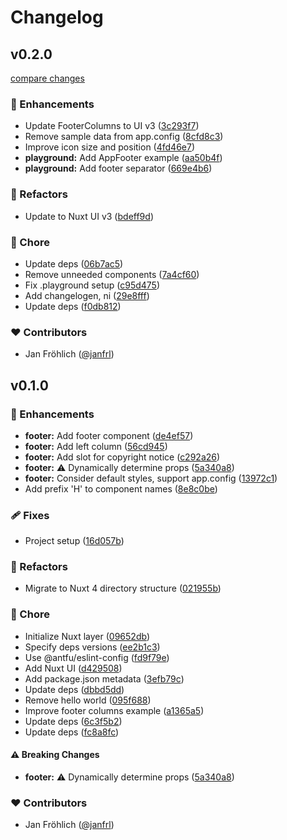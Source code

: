 # Changelog


## v0.2.0

[compare changes](https://github.com/happydesigns/ui-base/compare/v0.1.0...v0.2.0)

### 🚀 Enhancements

- Update FooterColumns to UI v3 ([3c293f7](https://github.com/happydesigns/ui-base/commit/3c293f7))
- Remove sample data from app.config ([8cfd8c3](https://github.com/happydesigns/ui-base/commit/8cfd8c3))
- Improve icon size and position ([4fd46e7](https://github.com/happydesigns/ui-base/commit/4fd46e7))
- **playground:** Add AppFooter example ([aa50b4f](https://github.com/happydesigns/ui-base/commit/aa50b4f))
- **playground:** Add footer separator ([669e4b6](https://github.com/happydesigns/ui-base/commit/669e4b6))

### 💅 Refactors

- Update to Nuxt UI v3 ([bdeff9d](https://github.com/happydesigns/ui-base/commit/bdeff9d))

### 🏡 Chore

- Update deps ([06b7ac5](https://github.com/happydesigns/ui-base/commit/06b7ac5))
- Remove unneeded components ([7a4cf60](https://github.com/happydesigns/ui-base/commit/7a4cf60))
- Fix .playground setup ([c95d475](https://github.com/happydesigns/ui-base/commit/c95d475))
- Add changelogen, ni ([29e8fff](https://github.com/happydesigns/ui-base/commit/29e8fff))
- Update deps ([f0db812](https://github.com/happydesigns/ui-base/commit/f0db812))

### ❤️ Contributors

- Jan Fröhlich ([@janfrl](https://github.com/janfrl))

## v0.1.0


### 🚀 Enhancements

- **footer:** Add footer component ([de4ef57](https://github.com/happydesigns/ui-base/commit/de4ef57))
- **footer:** Add left column ([56cd945](https://github.com/happydesigns/ui-base/commit/56cd945))
- **footer:** Add slot for copyright notice ([c292a26](https://github.com/happydesigns/ui-base/commit/c292a26))
- **footer:** ⚠️  Dynamically determine props ([5a340a8](https://github.com/happydesigns/ui-base/commit/5a340a8))
- **footer:** Consider default styles, support app.config ([13972c1](https://github.com/happydesigns/ui-base/commit/13972c1))
- Add prefix 'H' to component names ([8e8c0be](https://github.com/happydesigns/ui-base/commit/8e8c0be))

### 🩹 Fixes

- Project setup ([16d057b](https://github.com/happydesigns/ui-base/commit/16d057b))

### 💅 Refactors

- Migrate to Nuxt 4 directory structure ([021955b](https://github.com/happydesigns/ui-base/commit/021955b))

### 🏡 Chore

- Initialize Nuxt layer ([09652db](https://github.com/happydesigns/ui-base/commit/09652db))
- Specify deps versions ([ee2b1c3](https://github.com/happydesigns/ui-base/commit/ee2b1c3))
- Use @antfu/eslint-config ([fd9f79e](https://github.com/happydesigns/ui-base/commit/fd9f79e))
- Add Nuxt UI ([d429508](https://github.com/happydesigns/ui-base/commit/d429508))
- Add package.json metadata ([3efb79c](https://github.com/happydesigns/ui-base/commit/3efb79c))
- Update deps ([dbbd5dd](https://github.com/happydesigns/ui-base/commit/dbbd5dd))
- Remove hello world ([095f688](https://github.com/happydesigns/ui-base/commit/095f688))
- Improve footer columns example ([a1365a5](https://github.com/happydesigns/ui-base/commit/a1365a5))
- Update deps ([6c3f5b2](https://github.com/happydesigns/ui-base/commit/6c3f5b2))
- Update deps ([fc8a8fc](https://github.com/happydesigns/ui-base/commit/fc8a8fc))

#### ⚠️ Breaking Changes

- **footer:** ⚠️  Dynamically determine props ([5a340a8](https://github.com/happydesigns/ui-base/commit/5a340a8))

### ❤️ Contributors

- Jan Fröhlich ([@janfrl](http://github.com/janfrl))

